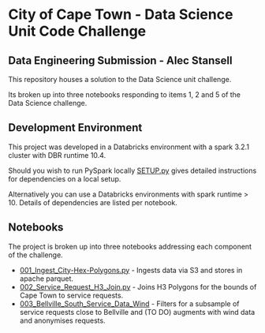 
# City of Cape Town - Data Science Unit Code Challenge


## Data Engineering Submission - Alec Stansell

This repository houses a solution to the Data Science unit challenge. 

Its broken up into three notebooks responding to items 1, 2 and 5 of the Data Science challenge.

## Development Environment

This project was developed in a Databricks environment with a spark 3.2.1 cluster with DBR runtime 10.4. 

Should you wish to run PySpark locally [SETUP.py](https://github.com/alecstansell/ds_code_challenge/blob/main/ACS_Submission/SETUP.md) gives detailed instructions for dependencies on a local setup. 

Alternatively you can use a Databricks environments with spark runtime > 10. Details of dependencies are listed per notebook.

## Notebooks

The project is broken up into three notebooks addressing each component of the challenge.

* [001_Ingest_City-Hex-Polygons.py](https://github.com/alecstansell/ds_code_challenge/blob/main/ACS_Submission/001_Ingest_City-Hex-Polygons.py) - Ingests data via S3 and stores in apache parquet.
* [002_Service_Request_H3_Join.py](https://github.com/alecstansell/ds_code_challenge/blob/main/ACS_Submission/002_Service_Request_H3_Join.py) - Joins H3 Polygons for the bounds of Cape Town to service requests.
* [003_Bellville_South_Service_Data_Wind](https://github.com/alecstansell/ds_code_challenge/blob/main/ACS_Submission/003_Bellville_South_Service_Data_Wind.py) - Filters for a subsample of service requests close to Bellville and (TO DO) augments with wind data and anonymises requests.


